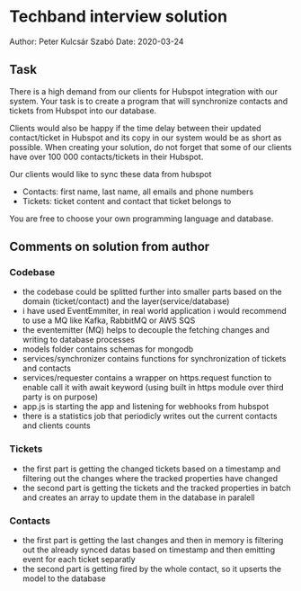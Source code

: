 # Techband interview solution

Author: Peter Kulcsár Szabó
Date: 2020-03-24

## Task
There is a high demand from our clients for Hubspot integration with our system. Your task is
to create a program that will synchronize contacts and tickets from Hubspot into our
database.

Clients would also be happy if the time delay between their updated contact/ticket in
Hubspot and its copy in our system would be as short as possible.
When creating your solution, do not forget that some of our clients have over 100 000
contacts/tickets in their Hubspot.

Our clients would like to sync these data from hubspot
- Contacts: first name, last name, all emails and phone numbers
- Tickets: ticket content and contact that ticket belongs to
  
You are free to choose your own programming language and database.

## Comments on solution from author
### Codebase
- the codebase could be splitted further into smaller parts based on the domain (ticket/contact) and the layer(service/database)
- i have used EventEmmiter, in real world application i would recommend to use a MQ like Kafka, RabbitMQ or AWS SQS
- the eventemitter (MQ) helps to decouple the fetching changes and writing to database processes 
- models folder contains schemas for mongodb
- services/synchronizer contains functions for synchronization of tickets and contacts
- services/requester contains a wrapper on https.request function to enable call it with await keyword (using built in https module over third party is on purpose)
- app.js is starting the app and listening for webhooks from hubspot
- there is a statistics job that periodicly writes out the current contacts and clients counts
### Tickets
- the first part is getting the changed tickets based on a timestamp and filtering out the changes where the tracked properties have changed
- the second part is getting the tickets and the tracked properties in batch and creates an array to update them in the database in paralell
### Contacts
- the first part is getting the last changes and then in memory is filtering out the already synced datas based on timestamp and then emitting event for each ticket separatly
- the second part is getting fired by the whole contact, so it upserts the model to the database